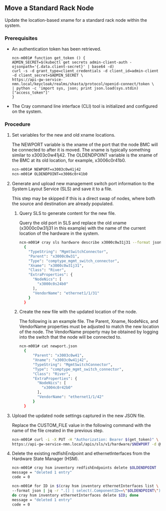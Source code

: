 ## Move a Standard Rack Node

Update the location-based xname for a standard rack node within the system.

### Prerequisites

-   An authentication token has been retrieved.

    ```screen
    ncn-m001# function get_token () {
    ADMIN_SECRET=$(kubectl get secrets admin-client-auth -ojsonpath='{.data.client-secret}' | base64 -d)
    curl -s -d grant_type=client_credentials -d client_id=admin-client -d client_secret=$ADMIN_SECRET \
    https://api-gw-service-nmn.local/keycloak/realms/shasta/protocol/openid-connect/token \
    | python -c 'import sys, json; print json.load(sys.stdin)["access_token"]'
    }
    ```

-   The Cray command line interface \(CLI\) tool is initialized and configured on the system.

### Procedure

1.  Set variables for the new and old xname locations.

    The NEWPORT variable is the xname of the port that the node BMC will be connected to after it is moved. The xname is typically something similar to x3003c0w41j42. The OLDENDPOINT variable is the xname of the BMC at its old location, for example, x3006c0r41b0.

    ```bash
    ncn-m001# NEWPORT=x3003c0w41j42
    ncn-m001# OLDENDPOINT=x3006c0r41b0
    ```

2.  Generate and upload new management switch port information to the System Layout Service \(SLS\) and save it to a file.

    This step may be skipped if this is a direct swap of nodes, where both the source and destination are already populated.

    1.  Query SLS to generate content for the new file.

        Query the old port in SLS and replace the old xname \(x3000c0w31j31 in this example\) with the name of the current location of the hardware in the system.

        ```bash
        ncn-m001# cray sls hardware describe x3000c0w31j31 --format json
          {
            "TypeString": "MgmtSwitchConnector",
            "Parent": "x3000c0w31",
            "Type": "comptype_mgmt_switch_connector",
            "Xname": "x3000c0w31j31",
            "Class": "River",
            "ExtraProperties": {
              "NodeNics": [
                "x3000c0s24b0"
              ],
              "VendorName": "ethernet1/1/31"
            }
          }
        ```

    2.  Create the new file with the updated location of the node.

        The following is an example file. The Parent, Xname, NodeNics, and VendorName properties must be adjusted to match the new location of the node. The VendorName property may be obtained by logging into the switch that the node will be connected to.

        ```bash
        ncn-m001# cat newport.json
          {
              "Parent": "x3003c0w41",
              "Xname": "x3003c0w41j42",
              "TypeString": "MgmtSwitchConnector",
              "Type": "comptype_mgmt_switch_connector",
              "Class": "River",
              "ExtraProperties": {
                "NodeNics": [
                  "x3004c0r42b0"
                ],
                "VendorName": "ethernet1/1/42"
              }
          }
        ```

3.  Upload the updated node settings captured in the new JSON file.

    Replace the CUSTOM\_FILE value in the following command with the name of the file created in the previous step.

    ```bash
    ncn-m001# curl -i -X PUT -H "Authorization: Bearer $(get_token)" \
    https://api-gw-service-nmn.local/apis/sls/v1/hardware/$NEWPORT -d @CUSTOM_FILE
    ```

4.  Delete the existing redfishEndpoint and ethernetInterfaces from the Hardware State Manager \(HSM\).

    ```bash
    ncn-m001# cray hsm inventory redfishEndpoints delete $OLDENDPOINT
    message = "deleted 1 entry"
    code = 0

    ncn-m001# for ID in $(cray hsm inventory ethernetInterfaces list \
    --format json | jq -r ".[] | select(.ComponentID==\"$OLDENDPOINT\").ID"); \
    do cray hsm inventory ethernetInterfaces delete $ID; done
    message = "deleted 1 entry"
    code = 0
    ```


